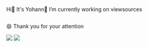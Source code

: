 <div>
  <div>
    <div style="display:inline-block;" >
      <p style="float:left;">Hi👋 It's Yohann</p>
      <p style="float:left;">🔭 I’m currently working on viewsources </p>
      <p style="float:left;">😄 Thank you for your attention </p>
    </div>
    <img src="https://github-readme-stats.vercel.app/api?username=Yohann0617&count_private=true&show_icons=true" style="display:inline-block;"  />
    <img src="https://github-readme-stats.vercel.app/api/top-langs/?username=Yohann0617" style="display:inline-block;"  />
  </div>
</div>

<!--
**Yohann0617/Yohann0617** is a ✨ _special_ ✨ repository because its `README.md` (this file) appears on your GitHub profile.

Here are some ideas to get you started:

- 🔭 I’m currently working on ...
- 🌱 I’m currently learning ...
- 👯 I’m looking to collaborate on ...
- 🤔 I’m looking for help with ...
- 💬 Ask me about ...
- 📫 How to reach me: ...
- 😄 Pronouns: ...
- ⚡ Fun fact: ...
-->
